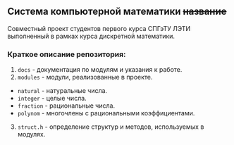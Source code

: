 ## Система компьютерной математики ~~название~~
Совместный проект студентов первого курса СПГэТУ ЛЭТИ выполненный в рамках курса дискретной математики.

### Краткое описание репозитория:
1. `docs` - документация по модулям и указания к работе.
2. `modules` - модули, реализованные в проекте.
  * `natural` - натуральные числа.
  * `integer` - целые числа.
  * `fraction` - рациональные числа.
  * `polynom` - многочлены с рациональными коэффициентами.
3. `struct.h` - определение структур и методов, используемых в модулях.
